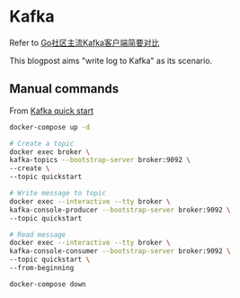 # Kafka

Refer to [Go社区主流Kafka客户端简要对比](https://tonybai.com/2022/03/28/the-comparison-of-the-go-community-leading-kakfa-clients/)

This blogpost aims "write log to Kafka" as its scenario.

## Manual commands

From [Kafka quick start](https://developer.confluent.io/quickstart/kafka-docker/)

```bash
docker-compose up -d

# Create a topic
docker exec broker \
kafka-topics --bootstrap-server broker:9092 \
--create \
--topic quickstart

# Write message to topic
docker exec --interactive --tty broker \
kafka-console-producer --bootstrap-server broker:9092 \
--topic quickstart

# Read message
docker exec --interactive --tty broker \
kafka-console-consumer --bootstrap-server broker:9092 \
--topic quickstart \
--from-beginning

docker-compose down
```
